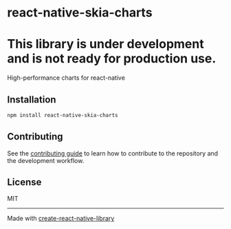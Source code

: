 # react-native-skia-charts

# This library is under development and is not ready for production use.

High-performance charts for react-native

## Installation

```sh
npm install react-native-skia-charts
```

## Contributing

See the [contributing guide](CONTRIBUTING.md) to learn how to contribute to the repository and the development workflow.

## License

MIT

---

Made with [create-react-native-library](https://github.com/callstack/react-native-builder-bob)
